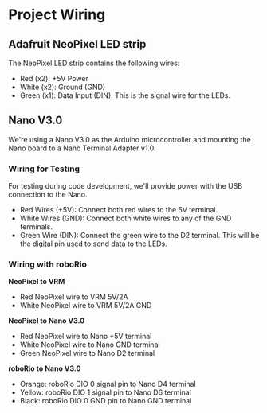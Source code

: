 # Project Wiring

## Adafruit NeoPixel LED strip

The NeoPixel LED strip contains the following wires:

* Red (x2): +5V Power
* White (x2): Ground (GND)
* Green (x1): Data Input (DIN). This is the signal wire for the LEDs.



## Nano V3.0

We're using a Nano V3.0 as the Arduino microcontroller and mounting the Nano board to a Nano Terminal Adapter v1.0. 

### Wiring for Testing

For testing during code development, we'll provide power with the USB connection to the Nano.

* Red Wires (+5V): Connect both red wires to the 5V terminal.
* White Wires (GND): Connect both white wires to any of the GND terminals. 
* Green Wire (DIN): Connect the green wire to the D2 terminal. This will be the digital pin used
     to send data to the LEDs.

### Wiring with roboRio

**NeoPixel to VRM**

* Red NeoPixel wire to VRM 5V/2A
* White NeoPixel wire to VRM 5V/2A GND

**NeoPixel to Nano V3.0**
* Red NeoPixel wire to Nano +5V terminal
* White NeoPixel wire to Nano GND terminal
* Green NeoPixel wire to Nano D2 terminal

**roboRio to Nano V3.0**
* Orange: roboRio DIO 0 signal pin to Nano D4 terminal
* Yellow: roboRio DIO 1 signal pin to Nano D6 terminal
* Black: roboRio DIO 0 GND pin to Nano GND terminal

